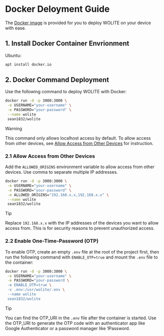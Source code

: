 # Docker Deloyment Guide

The [Docker image](https://hub.docker.com/repository/docker/sean1832/wolite) is provided for you to deploy WOLITE on your device with ease.

## 1. Install Docker Container Envrionment

Ubuntu:

```sh
apt install docker.io
```

## 2. Docker Command Deployment

Use the following command to deploy WOLITE with Docker:

```sh
docker run -d -p 3000:3000 \
 -e USERNAME="your-username" \
 -e PASSWORD="your-password" \
 --name wolite
 sean1832/wolite
```

> [!WARNING]
> This command only allows localhost access by default. To allow access from other devices, see [Allow Access from Other Devices](#21-allow-access-from-other-devices) for instruction.

### 2.1 Allow Access from Other Devices

Add the `ALLOWED_ORIGINS` environment variable to allow access from other devices. Use comma to separate multiple IP addresses.

```sh
docker run -d -p 3000:3000 \
 -e USERNAME="your-username" \
 -e PASSWORD="your-password" \
 -e ALLOWED_ORIGINS="192.168.x.x,192.168.x.x" \
 --name wolite
 sean1832/wolite
```

> [!TIP]
> Replace `192.168.x.x` with the IP addresses of the devices you want to allow access from. This is for security reasons to prevent unauthorized access.

### 2.2 Enable One-Time-Password (OTP)

To enable OTP, create an empty `.env` file at the root of the project first, then run the following command with `ENABLE_OTP=true` and mount the `.env` file to the container:

```sh
docker run -d -p 3000:3000 \
 -e USERNAME="your-username" \
 -e PASSWORD="your-password \
 -e ENABLE_OTP=true \
 -v .env:/usr/wolite/.env \
 --name wolite
 sean1832/wolite
```

> [!TIP]
> You can find the OTP_URI in the `.env` file after the container is started. Use the OTP_URI to generate the OTP code with an authenticator app like Google Authenticator or a password manager like 1Password.
